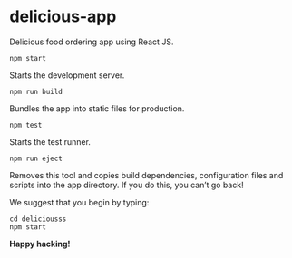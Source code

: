 # delicious-app
Delicious food ordering app using React JS.

    npm start
 Starts the development server.

    npm run build
Bundles the app into static files for production.

    npm test
Starts the test runner.

    npm run eject
Removes this tool and copies build dependencies, configuration files
and scripts into the app directory. If you do this, you can’t go back!

We suggest that you begin by typing:

    cd deliciousss
    npm start

<b>Happy hacking!</b>
